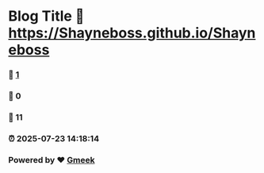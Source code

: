 # Blog Title :link: https://Shayneboss.github.io/Shayneboss 
### :page_facing_up: [1](https://Shayneboss.github.io/Shayneboss/tag.html) 
### :speech_balloon: 0 
### :hibiscus: 11 
### :alarm_clock: 2025-07-23 14:18:14 
### Powered by :heart: [Gmeek](https://github.com/Meekdai/Gmeek)
